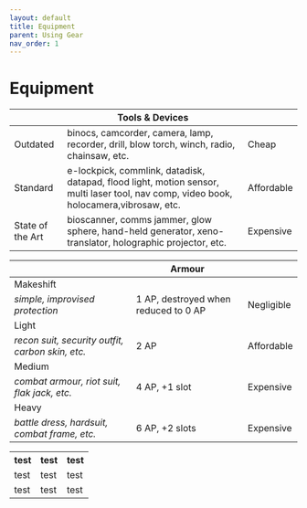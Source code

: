 ```yaml
---
layout: default
title: Equipment
parent: Using Gear
nav_order: 1
---
```


# Equipment



||Tools & Devices||
|------|------|------|
| Outdated | binocs, camcorder, camera, lamp, recorder, drill, blow torch, winch, radio, chainsaw, etc. | Cheap | 
| Standard | e-lockpick, commlink, datadisk, datapad, flood light, motion sensor, multi laser tool, nav comp, video book, holocamera,vibrosaw, etc. | Affordable | 
| State of the Art | bioscanner, comms jammer, glow sphere, hand-held generator, xeno-translator, holographic projector, etc. | Expensive | 

||Armour||
|------|------|------|
| Makeshift 
*simple, improvised protection* | 1 AP, destroyed when reduced to 0 AP | Negligible | 
| Light 
*recon suit, security outfit, carbon skin, etc.* | 2 AP | Affordable | 
| Medium 
*combat armour, riot suit, flak jack, etc.* | 4 AP, +1 slot | Expensive |
| Heavy 
*battle dress, hardsuit, combat frame, etc.* | 6 AP, +2 slots | Expensive |

 <table>
  <tr>
    <th>test</th>
    <th>test</th>
    <th>test</th>
  </tr>
  <tr>
    <td>test</td>
    <td>test</td>
    <td>test</td>
  </tr>
  <tr>
    <td>test</td>
    <td>test</td>
    <td>test</td>
  </tr>
</table> 
